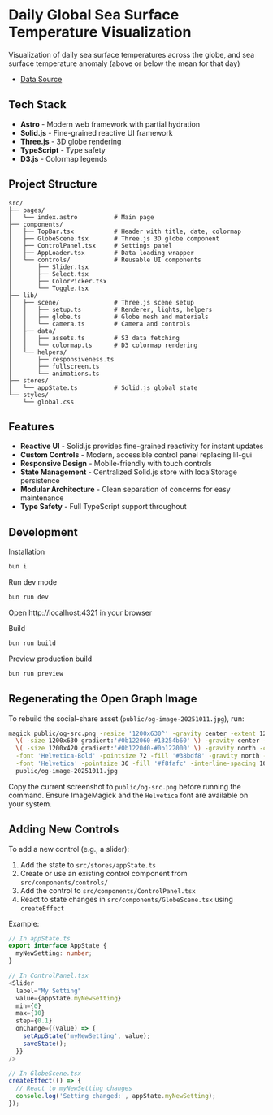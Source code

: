 # Daily Global Sea Surface Temperature Visualization

Visualization of daily sea surface temperatures across the globe, and sea surface temperature anomaly (above or below the mean for that day)

- [Data Source](https://github.com/garyo/sea-surface-temperature)

## Tech Stack

- **Astro** - Modern web framework with partial hydration
- **Solid.js** - Fine-grained reactive UI framework
- **Three.js** - 3D globe rendering
- **TypeScript** - Type safety
- **D3.js** - Colormap legends

## Project Structure

```
src/
├── pages/
│   └── index.astro          # Main page
├── components/
│   ├── TopBar.tsx           # Header with title, date, colormap
│   ├── GlobeScene.tsx       # Three.js 3D globe component
│   ├── ControlPanel.tsx     # Settings panel
│   ├── AppLoader.tsx        # Data loading wrapper
│   └── controls/            # Reusable UI components
│       ├── Slider.tsx
│       ├── Select.tsx
│       ├── ColorPicker.tsx
│       └── Toggle.tsx
├── lib/
│   ├── scene/               # Three.js scene setup
│   │   ├── setup.ts         # Renderer, lights, helpers
│   │   ├── globe.ts         # Globe mesh and materials
│   │   └── camera.ts        # Camera and controls
│   ├── data/
│   │   ├── assets.ts        # S3 data fetching
│   │   └── colormap.ts      # D3 colormap rendering
│   └── helpers/
│       ├── responsiveness.ts
│       ├── fullscreen.ts
│       └── animations.ts
├── stores/
│   └── appState.ts          # Solid.js global state
└── styles/
    └── global.css
```

## Features

- **Reactive UI** - Solid.js provides fine-grained reactivity for instant updates
- **Custom Controls** - Modern, accessible control panel replacing lil-gui
- **Responsive Design** - Mobile-friendly with touch controls
- **State Management** - Centralized Solid.js store with localStorage persistence
- **Modular Architecture** - Clean separation of concerns for easy maintenance
- **Type Safety** - Full TypeScript support throughout

## Development

Installation

```bash
bun i
```

Run dev mode

```bash
bun run dev
```

Open http://localhost:4321 in your browser

Build

```bash
bun run build
```

Preview production build

```bash
bun run preview
```

## Regenerating the Open Graph Image

To rebuild the social-share asset (`public/og-image-20251011.jpg`), run:

```bash
magick public/og-src.png -resize '1200x630^' -gravity center -extent 1200x630 -modulate 110,90,100 -gamma 0.9 \
  \( -size 1200x630 gradient:'#0b122060-#13254b60' \) -gravity center -compose multiply -composite \
  \( -size 1200x420 gradient:'#0b1220d0-#0b122000' \) -gravity north -compose over -composite \
  -font 'Helvetica-Bold' -pointsize 72 -fill '#38bdf8' -gravity north -annotate +0+120 'Global Sea Surface Temperature' \
  -font 'Helvetica' -pointsize 36 -fill '#f8fafc' -interline-spacing 10 -gravity center -annotate +0+80 "Interactive 3D globe using NASA OISST data\nExplore daily trends and anomaly patterns." \
  public/og-image-20251011.jpg
```

Copy the current screenshot to `public/og-src.png` before running the command. Ensure ImageMagick and the `Helvetica` font are available on your system.

## Adding New Controls

To add a new control (e.g., a slider):

1. Add the state to `src/stores/appState.ts`
2. Create or use an existing control component from `src/components/controls/`
3. Add the control to `src/components/ControlPanel.tsx`
4. React to state changes in `src/components/GlobeScene.tsx` using `createEffect`

Example:

```typescript
// In appState.ts
export interface AppState {
  myNewSetting: number;
}

// In ControlPanel.tsx
<Slider
  label="My Setting"
  value={appState.myNewSetting}
  min={0}
  max={10}
  step={0.1}
  onChange={(value) => {
    setAppState('myNewSetting', value);
    saveState();
  }}
/>

// In GlobeScene.tsx
createEffect(() => {
  // React to myNewSetting changes
  console.log('Setting changed:', appState.myNewSetting);
});
```
